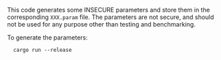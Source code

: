 This code generates some INSECURE parameters and store them in the corresponding
`XXX.param` file. The parameters are not secure, and should not be used for any
purpose other than testing and benchmarking.

To generate the parameters:

```
  cargo run --release
```
